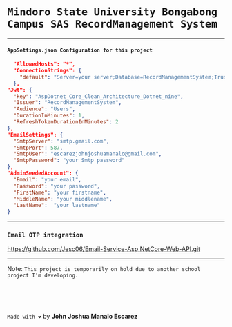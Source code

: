 # `Mindoro State University Bongabong Campus SAS RecordManagement System`

---

#### `AppSettings.json Configuration for this project`
```json
  "AllowedHosts": "*",
  "ConnectionStrings": {
    "default": "Server=your server;Database=RecordManagementSystem;Trusted_Connection=True;TrustServerCertificate=True"
  },
"Jwt": {
  "key": "AspDotnet_Core_Clean_Architecture_Dotnet_nine",
  "Issuer": "RecordManagementSystem",
  "Audience": "Users",
  "DurationInMinutes": 1,
  "RefreshTokenDurationInMinutes": 2
},
"EmailSettings": {
  "SmtpServer": "smtp.gmail.com",
  "SmtpPort": 587,
  "SmtpUser": "escarezjohnjoshuamanalo@gmail.com",
  "SmtpPassword": "your Smtp password"
},
"AdminSeededAccount": {
  "Email": "your email",
  "Password": "your password",
  "FirstName": "your firstname",
  "MiddleName": "your middlename",
  "LastName":  "your lastname"
}
```
---
### `Email OTP integration`
<a>https://github.com/Jesc06/Email-Service-Asp.NetCore-Web-API.git</a>

---

Note: `This project is temporarily on hold due to another school project I’m developing.`

<br>
<br>
<br>

`Made with ❤️` by <b>John Joshua Manalo Escarez</b>
